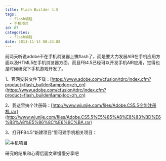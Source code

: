 ```yaml
---
title: Flash Builder 4.5
tags:
  - flash编程
  - 手机项目
id: 67
categories:
  - flash编程
date: 2011-11-14 00:33:08
---
```


前两天听说adobe不在手机浏览器上搞flash了，而是要大力发展AIR在手机应用方面以及HTML5在手机浏览器方面，而且FB4.5已经可以开发手机AIR应用，觉得也是时候研究下手机游戏开发了。

1、官网安装文件下载：[https://www.adobe.com/cfusion/tdrc/index.cfm?product=flash_builder&amp;loc=zh_cn](https://www.adobe.com/cfusion/tdrc/index.cfm?product=flash_builder&amp;loc=zh_cn)

2、我这里搞个注册码：[http://www.wjunjie.com/files/Adobe.CS5.5全能注册机.rar](http://www.wjunjie.com/files/Adobe.CS5.5%E5%85%A8%E8%83%BD%E6%B3%A8%E5%86%8C%E6%9C%BA.rar)

3、打开FB4.5“新建项目”里可建手机相关项目：

[![](http://www.wjunjie.com/wp-content/uploads/2011/11/111-300x281.jpg "手机项目")](http://www.wjunjie.com/wp-content/uploads/2011/11/111.jpg)

研究的结果和心得后面文章慢慢分享吧